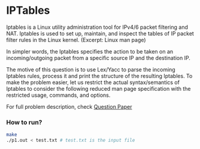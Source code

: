 # IPTables

Iptables is a Linux utility administration tool for IPv4/6 packet filtering and NAT.
Iptables is used to set up, maintain, and inspect the tables of IP packet filter rules in the
Linux kernel. (Excerpt: Linux man page)

In simpler words, the Iptables specifies the action to be taken on an incoming/outgoing
packet from a specific source IP and the destination IP.

The motive of this question is to use Lex/Yacc to parse the incoming Iptables rules,
process it and print the structure of the resulting Iptables. To make the problem easier,
let us restrict the actual syntax/semantics of Iptables to consider the following reduced
man page specification with the restricted usage, commands, and options.

For full problem description, check [Question Paper](https://github.com/shraiysh/compilers-iith-lab/blob/master/Question%20Paper.pdf)

### How to run?

```bash
make
./p1.out < test.txt	# test.txt is the input file
```
